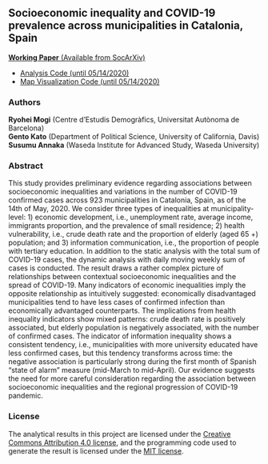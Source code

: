 ## Socioeconomic inequality and COVID-19 prevalence across municipalities in Catalonia, Spain

[**Working Paper** (Available from SocArXiv)](https://osf.io/preprints/socarxiv/5jgzy/)

 * [Analysis Code (until 05/14/2020)](src/analysis_dailyreg_hurdle_cataluna_20200514.md)
 * [Map Visualization Code (until 05/14/2020)](src/analysis_map_visualization_cataluna_20200514.md)

### Authors

**Ryohei Mogi** (Centre d’Estudis Demogràfics, Universitat Autònoma de Barcelona) <br>
**Gento Kato** (Department of Political Science, University of California, Davis)
<br> 
**Susumu Annaka** (Waseda Institute for Advanced Study, Waseda University)

### Abstract

This study provides preliminary evidence regarding associations between socioeconomic inequalities and variations in the number of COVID-19 confirmed cases across 923 municipalities in Catalonia, Spain, as of the 14th of May, 2020. We consider three types of inequalities at municipality-level: 1) economic development, i.e., unemployment rate, average income, immigrants proportion, and the prevalence of small residence; 2) health vulnerability, i.e., crude death rate and the proportion of elderly (aged 65 +) population; and 3) information communication, i.e., the proportion of people with tertiary education. In addition to the static analysis with the total sum of COVID-19 cases, the dynamic analysis with daily moving weekly sum of cases is conducted. The result draws a rather complex picture of relationships between contextual socioeconomic inequalities and the spread of COVID-19. Many indicators of economic inequalities imply the opposite relationship as intuitively suggested: economically disadvantaged municipalities tend to have less cases of confirmed infection than economically advantaged counterparts. The implications from health inequality indicators show mixed patterns: crude death rate is positively associated, but elderly population is negatively associated, with the number of confirmed cases. The indicator of information inequality shows a consistent tendency, i.e., municipalities with more university educated have less confirmed cases, but this tendency transforms across time: the negative association is particularly strong during the first month of Spanish “state of alarm” measure (mid-March to mid-April). Our evidence suggests the need for more careful consideration regarding the association between socioeconomic inequalities and the regional progression of COVID-19 pandemic.

### License

The analytical results in this project are licensed under the [Creative Commons Attribution 4.0 license](https://choosealicense.com/licenses/cc-by-4.0/), and the programming code used to generate the result is licensed under the [MIT license](https://choosealicense.com/licenses/mit/).

